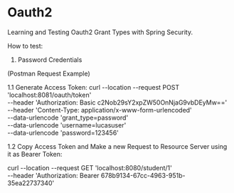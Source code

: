 # Oauth2

Learning and Testing Oauth2 Grant Types with Spring Security.

How to test:

1. Password Credentials 

(Postman Request Example)

 1.1 Generate Access Token:
curl --location --request POST 'localhost:8081/oauth/token' \
--header 'Authorization: Basic c2Nob29sY2xpZW50OnNjaG9vbDEyMw==' \
--header 'Content-Type: application/x-www-form-urlencoded' \
--data-urlencode 'grant_type=password' \
--data-urlencode 'username=lucasuser' \
--data-urlencode 'password=123456'

1.2 Copy Access Token and Make a new Request to Resource Server using it as Bearer Token:

curl --location --request GET 'localhost:8080/student/1' \
--header 'Authorization: Bearer 678b9134-67cc-4963-951b-35ea22737340'
